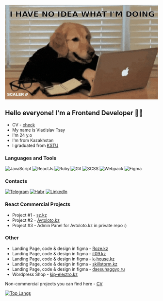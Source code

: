 [![Header](https://github.com/rubyhat/rubyhat/blob/main/assets/giphy.gif)](https://rubyhat.github.io/)

## Hello everyone! I'm a Frontend Developer 👨‍💻

- CV - [check](https://rubyhat.github.io/)
- My name is Vladislav Tsay
- I'm 24 y.o
- I'm from Kazakhstan
- I graduated from [KSTU](https://www.kstu.kz/)

### Languages and Tools

![JavaScript](https://img.shields.io/badge/-JavaScript-778899?style=for-the-badge&logo=javascript)
![ReactJs](https://img.shields.io/badge/-ReactJs-778899?style=for-the-badge&logo=react)
![Ruby](https://img.shields.io/badge/-Ruby-778899?style=for-the-badge&logo=ruby&logoColor=DC143C)
![Git](https://img.shields.io/badge/-Git-778899?style=for-the-badge&logo=git)
![SCSS](https://img.shields.io/badge/-SCSS-778899?style=for-the-badge&logo=sass)
![Webpack](https://img.shields.io/badge/-Webpack-778899?style=for-the-badge&logo=webpack)
![Figma](https://img.shields.io/badge/-Figma-778899?style=for-the-badge&logo=figma)

### Contacts

[![Telegram](https://img.shields.io/badge/-Telegram-778899?style=for-the-badge&logo=telegram)](https://t.me/rubyhat)
[![Habr](https://img.shields.io/badge/-Habr-778899?style=for-the-badge&logo=habr&logoColor=4682B4)](https://career.habr.com/rubyhat)
[![LinkedIn](https://img.shields.io/badge/-LinkedIn-778899?style=for-the-badge&logo=linkedin&logoColor=4682B4)](https://www.linkedin.com/in/vladislav-tsay-2701a720b/)

### React Commercial Projects

- Project #1 - [sz.kz](https://sz.kz)
- Project #2 - [Avtoloto.kz](https://avtoloto.kz)
- Project #3 - Admin Panel for Avtoloto.kz in private repo :)

<!-- What I used in these projects: React Hooks, React Router, React Virtual DOM, axios, -->

### Other

- Landing Page, code & design in figma - [Roze.kz](https://roze.kz)
- Landing Page, code & design in figma - [it09.kz](https://it09.kz)
- Landing Page, code & design in figma - [k-house.kz](https://k-house.kz)
- Landing Page, code & design in figma - [skillstorm.kz](https://skillstorm.kz)
- Landing Page, code & design in figma - [daesuhaggyo.ru](https://github.com/rubyhat/daesuhaggyo)
- Wordpress Shop - [kip-electro.kz](https://kip-electro.kz)

Non-commercial projects you can find here - [CV](https://rubyhat.github.io/)

<!-- [![Anurag's GitHub stats](https://github-readme-stats.vercel.app/api?username=rubyhat&count_private=true&show_icons=true&theme=nord)](https://github.com/rubyhat/github-readme-stats) -->

[![Top Langs](https://github-readme-stats.vercel.app/api/top-langs/?username=rubyhat&layout=compact&theme=nord)](https://github.com/rubyhat/github-readme-stats)
